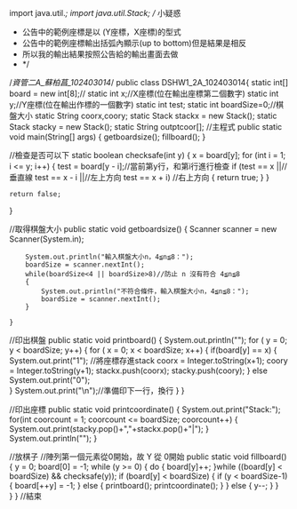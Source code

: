import java.util.*;
import java.util.Stack;
/* 小疑惑
 * 公告中的範例座標是以 (Y座標，X座標)的型式
 * 公告中的範例座標輸出括弧內顯示(up to bottom)但是結果是相反
 * 所以我的輸出結果按照公告給的輸出畫面去做
 * */

/*資管二A_蘇柏菖_102403014*/
public class DSHW1_2A_102403014{
  static int[] board = new int[8];//
  static int x;//X座標(位在輸出座標第二個數字)
  static int y;//Y座標(位在輸出作標的一個數字)
  static int test;
  static int boardSize=0;//棋盤大小
  static String coorx,coory;
  static Stack<String> stackx = new Stack<String>();
  static Stack<String> stacky = new Stack<String>();
  static String outptcoor[];
  //主程式
  public static void main(String[] args) 
  {
	getboardsize();
	fillboard();
  }
  
  
 //檢查是否可以下
  static boolean checksafe(int y) 
  {
    x = board[y];
    for (int i = 1; i <= y; i++) 
    {
      test = board[y - i];//當前第y行，和第i行進行檢查
      if (test == x ||//垂直線
          test == x - i ||//左上方向
          test == x + i) //右上方向
      {
        return true;
      }
    }
 
    return false;
  }
  
 //取得棋盤大小
  public static void getboardsize()
	{
        Scanner scanner = new Scanner(System.in);
		
		System.out.println("輸入棋盤大小n，4≦n≦8：");
		boardSize = scanner.nextInt();
		while(boardSize<4 || boardSize>8)//防止 n 沒有符合 4≦n≦8
		{
			System.out.println("不符合條件，輸入棋盤大小n，4≦n≦8：");
			boardSize = scanner.nextInt();
		}

	}
 
  //印出棋盤
  public static void printboard() {
    System.out.println("");
    for ( y = 0; y < boardSize; y++) 
    {
      for ( x = 0; x < boardSize; x++) 
      {
    	if(board[y] == x)
    	{
    		System.out.print("1");
    		//將座標存進stack
    		coorx = Integer.toString(x+1); 
    		coory = Integer.toString(y+1);
    		stackx.push(coorx);
    		stacky.push(coory);
    	}
    	else
    		System.out.print("0");        
      }
    System.out.print("\n");//準備印下一行，換行
    }
  }

  //印出座標
  public static void printcoordinate()
	{
		System.out.print("Stack<up to bottom>:");
		for(int coorcount = 1; coorcount <= boardSize; coorcount++)
		{
			System.out.print(stacky.pop()+","+stackx.pop()+"|");
		}
	    System.out.println("");
	}
  
  //放棋子
  //陣列第一個元素從0開始，故 Y 從 0開始
  public static void fillboard()
  {
	    y = 0;
	    board[0] = -1;
	    while (y >= 0) 
	    {
	      do 
	      {
	        board[y]++;
	      }while ((board[y] < boardSize) && checksafe(y));
	      if (board[y] < boardSize) 
	      {
	        if (y < boardSize-1) 
	        {
	          board[++y] = -1;
	        } else {
	          printboard();
	          printcoordinate();
	        }
	      } 
	      else 
	      {
	        y--;
	      }
	    }  
  }
}
//結束
